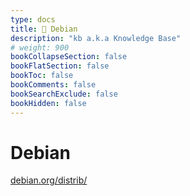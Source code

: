 ```yaml
---
type: docs
title: 🔷 Debian
description: "kb a.k.a Knowledge Base"
# weight: 900
bookCollapseSection: false
bookFlatSection: false
bookToc: false
bookComments: false
bookSearchExclude: false
bookHidden: false
---
```


# Debian

[debian.org/distrib/](https://www.debian.org/distrib/?sl)
